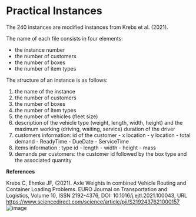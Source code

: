 # Practical Instances
The 240 instances are modified instances from Krebs et al. (2021). 

The name of each file consists in four elements:
- the instance number
- the number of customers
- the number of boxes
- the number of item types

The structure of an instance is as follows:
1. the name of the instance
2. the number of customers
3. the number of boxes
4. the number of item types
5. the number of vehicles (fleet size)
6. description of the vehicle type (weight, length, width, height) and the maximum working (driving, waiting, service) duration of the driver
7. customers information: id of the customer - x location - y location - total demand - ReadyTime - DueDate - ServiceTime
8. items information : type id - length - width - height - mass
9. demands per customers: the customer id followed by the box type and the associated quantity


**References**

Krebs C, Ehmke JF, (2021). Axle Weights in combined Vehicle Routing and Container Loading Problems. EURO Journal on Transportation and Logistics, Volume 10, ISSN 2192-4376, DOI: 10.1016/j.ejtl.2021.100043,
URL https://www.sciencedirect.com/science/article/pii/S2192437621000157
![image](https://github.com/EmelineLeloup/3L-SPVRP-TW/assets/156212901/7c945485-a0c9-4fbc-9570-80f35442468e)
